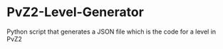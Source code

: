 # PvZ2-Level-Generator
Python script that generates a JSON file which is the code for a level in PvZ2
